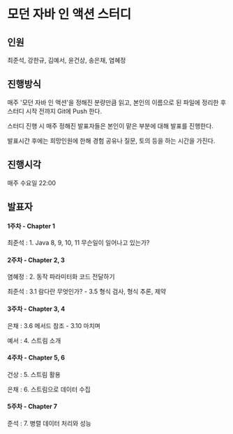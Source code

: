 # 모던 자바 인 액션 스터디

## 인원

최준석, 강한규, 김예서, 윤건상, 송은채, 염혜정

## 진행방식

매주 '모던 자바 인 액션'을 정해진 분량만큼 읽고, 본인의 이름으로 된 파일에 정리한 후 스터디 시작 전까지 Git에 Push 한다.

스터디 진행 시 매주 정해진 발표자들은 본인이 맡은 부분에 대해 발표를 진행한다.

발표시간 후에는 희망인원에 한해 경험 공유나 질문, 토의 등을 하는 시간을 가진다.

## 진행시각

매주 수요일 22:00

## 발표자

#### 1주차 - Chapter 1

최준석 : 1. Java 8, 9, 10, 11 무슨일이 일어나고 있는가?

#### 2주차 - Chapter 2, 3

염혜정 : 2. 동작 파라미터화 코드 전달하기

최준석 : 3.1 람다란 무엇인가? - 3.5 형식 검사, 형식 추론, 제약

#### 3주차 - Chapter 3, 4

은채 : 3.6 메서드 참조 - 3.10 마치며

예서 : 4. 스트림 소개

#### 4주차 - Chapter 5, 6

건상 : 5. 스트림 활용

은채 : 6. 스트림으로 데이터 수집

#### 5주차 - Chapter 7

준석 : 7. 병렬 데이터 처리와 성능
